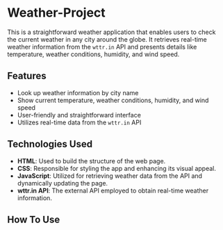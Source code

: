 # Weather-Project
This is a straightforward weather application that enables users to check the current weather in any city around the globe. It retrieves real-time weather information from the `wttr.in` API and presents details like temperature, weather conditions, humidity, and wind speed.

## Features
- Look up weather information by city name
- Show current temperature, weather conditions, humidity, and wind speed
- User-friendly and straightforward interface
- Utilizes real-time data from the `wttr.in` API

## Technologies Used
- **HTML**: Used to build the structure of the web page.
- **CSS**: Responsible for styling the app and enhancing its visual appeal.
- **JavaScript**: Utilized for retrieving weather data from the API and dynamically updating the page.
- **wttr.in API**: The external API employed to obtain real-time weather information.

## How To Use
